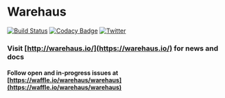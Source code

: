 # Warehaus

[![Build Status](https://travis-ci.org/warehaus/warehaus.svg?branch=master)](https://travis-ci.org/warehaus/warehaus)
[![Codacy Badge](https://api.codacy.com/project/badge/Grade/0b24b7bee2834c74add7e93e235e6328)](https://www.codacy.com/app/popen2/warehaus?utm_source=github.com&amp;utm_medium=referral&amp;utm_content=warehaus/warehaus&amp;utm_campaign=Badge_Grade)
[![Twitter](https://img.shields.io/twitter/url/https/github.com/warehaus/warehaus.svg?style=social)](https://twitter.com/warehausio)

### Visit [http://warehaus.io/](https://warehaus.io/) for news and docs

#### Follow open and in-progress issues at [https://waffle.io/warehaus/warehaus](https://waffle.io/warehaus/warehaus)
